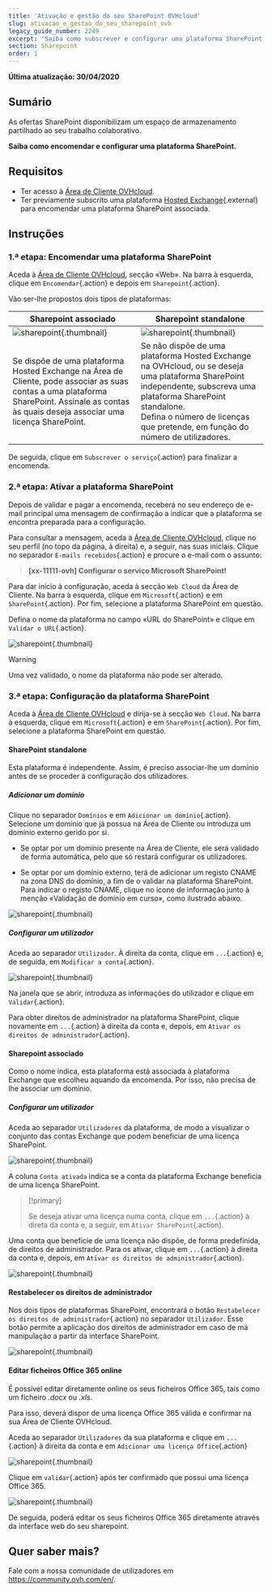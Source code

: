 ```yaml
---
title: 'Ativação e gestão do seu SharePoint OVHcloud'
slug: ativacao_e_gestao_do_seu_sharepoint_ovh
legacy_guide_number: 2249
excerpt: 'Saiba como subscrever e configurar uma plataforma SharePoint.'
section: Sharepoint
order: 1
---
```


**Última atualização: 30/04/2020**

## Sumário

As ofertas SharePoint disponibilizam um espaço de armazenamento partilhado ao seu trabalho colaborativo.

**Saiba como encomendar e configurar uma plataforma SharePoint.**

## Requisitos

- Ter acesso à [Área de Cliente OVHcloud](https://www.ovh.com/auth/?action=gotomanager&from=https://www.ovh.pt/&ovhSubsidiary=pt).
- Ter previamente subscrito uma plataforma [Hosted Exchange](https://www.ovhcloud.com/pt/emails/hosted-exchange/){.external} para encomendar uma plataforma SharePoint associada.

## Instruções

### 1.ª etapa: Encomendar uma plataforma SharePoint

Aceda à [Área de Cliente OVHcloud](https://www.ovh.com/auth/?action=gotomanager&from=https://www.ovh.pt/&ovhSubsidiary=pt), secção «Web». Na barra à esquerda, clique em `Encomendar`{.action} e depois em `Sharepoint`{.action}.

Vão ser-lhe propostos dois tipos de plataformas:

| Sharepoint associado                                                                                                                      	| Sharepoint standalone                                                                                                                                                                       	|
|-----------------------------------------------------------------------------------------------------------------------------------------	|---------------------------------------------------------------------------------------------------------------------------------------------------------------------------------------------	|
| ![sharepoint](images/order-manage-sharepoint-02.png){.thumbnail}                                                                        	| ![sharepoint](images/order-manage-sharepoint-03.png){.thumbnail}                                                                                                                            	|
| Se dispõe de uma plataforma Hosted Exchange na Área de Cliente, pode associar as suas contas a uma plataforma SharePoint. Assinale as contas às quais deseja associar uma licença SharePoint. 	| Se não dispõe de uma plataforma Hosted Exchange na OVHcloud, ou se deseja uma plataforma SharePoint independente, subscreva uma plataforma SharePoint standalone. <br>Defina o número de licenças que pretende, em função do número de utilizadores.	|

De seguida, clique em `Subscrever o serviço`{.action} para finalizar a encomenda.

### 2.ª etapa: Ativar a plataforma SharePoint

Depois de validar e pagar a encomenda, receberá no seu endereço de e-mail principal uma mensagem de confirmação a indicar que a plataforma se encontra preparada para a configuração.

Para consultar a mensagem, aceda à [Área de Cliente OVHcloud](https://www.ovh.com/auth/?action=gotomanager&from=https://www.ovh.pt/&ovhSubsidiary=pt), clique no seu perfil (no topo da página, à direita) e, a seguir, nas suas iniciais. Clique no separador `E-mails recebidos`{.action} e procure o e-mail com o assunto:

> **\[xx-11111-ovh] Configurar o serviço Microsoft SharePoint!**

Para dar início à configuração, aceda à secção `Web Cloud` da Área de Cliente. Na barra à esquerda, clique em `Microsoft`{.action} e em `SharePoint`{.action}. Por fim, selecione a plataforma SharePoint em questão.

Defina o nome da plataforma no campo «URL do SharePoint» e clique em `Validar o URL`{.action}.

![sharepoint](images/order-manage-sharepoint-04.png){.thumbnail}  

> [!warning]
>
> Uma vez validado, o nome da plataforma não pode ser alterado.

### 3.ª etapa: Configuração da plataforma SharePoint

Aceda à [Área de Cliente OVHcloud](https://www.ovh.com/auth/?action=gotomanager&from=https://www.ovh.pt/&ovhSubsidiary=pt) e dirija-se à secção `Web Cloud`. Na barra à esquerda, clique em `Microsoft`{.action} e em `SharePoint`{.action}. Por fim, selecione a plataforma SharePoint em questão.

#### **SharePoint standalone**

Esta plataforma é independente. Assim, é preciso associar-lhe um domínio antes de se proceder à configuração dos utilizadores.

##### ***Adicionar um domínio***

Clique no separador `Domínios` e em `Adicionar um domínio`{.action}. Selecione um domínio que já possua na Área de Cliente ou introduza um domínio externo gerido por si. 

- Se optar por um domínio presente na Área de Cliente, ele será validado de forma automática, pelo que só restará configurar os utilizadores.
 
- Se optar por um domínio externo, terá de adicionar um registo CNAME na zona DNS do domínio, a fim de o validar na plataforma SharePoint. Para indicar o registo CNAME, clique no ícone de informação junto à menção «Validação de domínio em curso», como ilustrado abaixo.


![sharepoint](images/order-manage-sharepoint-05.png){.thumbnail}

##### ***Configurar um utilizador***

Aceda ao separador `Utilizador`. À direita da conta, clique em `...`{.action} e, de seguida, em `Modificar a conta`{.action}.

![sharepoint](images/order-manage-sharepoint-06.png){.thumbnail} 

Na janela que se abrir, introduza as informações do utilizador e clique em `Validar`{.action}.

Para obter direitos de administrador na plataforma SharePoint, clique novamente em `...`{.action} à direita da conta e, depois, em `Ativar os direitos de administrador`{.action}.

#### **Sharepoint associado**

Como o nome indica, esta plataforma está associada à plataforma Exchange que escolheu aquando da encomenda. Por isso, não precisa de lhe associar um domínio.

##### ***Configurar um utilizador***

Aceda ao separador `Utilizadores` da plataforma, de modo a visualizar o conjunto das contas Exchange que podem beneficiar de uma licença SharePoint.

![sharepoint](images/order-manage-sharepoint-07.png){.thumbnail} 

A coluna `Conta ativada` indica se a conta da plataforma Exchange beneficia de uma licença SharePoint. 

> [!primary]
>
> Se deseja ativar uma licença numa conta, clique em `...`{.action} à direta da conta e, a seguir, em `Ativar SharePoint`{.action}.

Uma conta que beneficie de uma licença não dispõe, de forma predefinida, de direitos de administrador. Para os ativar, clique em `...`{.action} à direita da conta e, depois, em `Ativar os direitos de administrador`{.action}.

![sharepoint](images/order-manage-sharepoint-08.png){.thumbnail} 

#### **Restabelecer os direitos de administrador**

Nos dois tipos de plataformas SharePoint, encontrará o botão `Restabelecer os direitos de administrador`{.action} no separador `Utilizador`. Esse botão permite a aplicação dos direitos de administrador em caso de má manipulação a partir da interface SharePoint.

![sharepoint](images/order-manage-sharepoint-09.png){.thumbnail}

#### **Editar ficheiros Office 365 online**

É possível editar diretamente online os seus ficheiros Office 365, tais como um ficheiro *.docx* ou *.xls*.

Para isso, deverá dispor de uma licença Office 365 válida e confirmar na sua Área de Cliente OVHcloud.

Aceda ao separador `Utilizadores` da sua plataforma e clique em `...`{.action} à direita da conta e em `Adicionar uma licença Office`{.action}

![sharepoint](images/order-manage-sharepoint-10.png){.thumbnail}

Clique em `validar`{.action} após ter confirmado que possui uma licença Office 365.

![sharepoint](images/order-manage-sharepoint-11.png){.thumbnail}

De seguida, poderá editar os seus ficheiros Office 365 diretamente através da interface web do seu sharepoint.

## Quer saber mais?

Fale com a nossa comunidade de utilizadores em <https://community.ovh.com/en/>.
